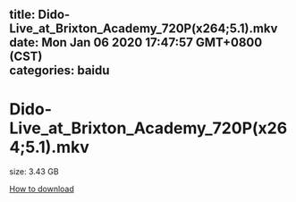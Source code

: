 
title: Dido-Live_at_Brixton_Academy_720P(x264;5.1).mkv
date: Mon Jan 06 2020 17:47:57 GMT+0800 (CST)    
categories: baidu
---

# Dido-Live_at_Brixton_Academy_720P(x264;5.1).mkv
size: 3.43 GB
 
 

[How to download](https://bpcam.bemobtrk.com/go/2ceec3aa-1ca2-46d6-b9ff-aaa5c184517c?jno=5445)